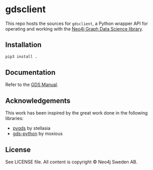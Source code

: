 # gdsclient

This repo hosts the sources for `gdsclient`, a Python wrapper API for operating and working with the [Neo4j Graph Data Science library](https://github.com/neo4j/graph-data-science).


## Installation

```bash
pip3 install .
```


## Documentation

Refer to the [GDS Manual](https://neo4j.com/docs/graph-data-science/current/).


## Acknowledgements

This work has been inspired by the great work done in the following libraries:

* [pygds](https://github.com/stellasia/pygds) by stellasia
* [gds-python](https://github.com/moxious/gds-python) by moxious


## License

See LICENSE file.
All content is copyright © Neo4j Sweden AB.
